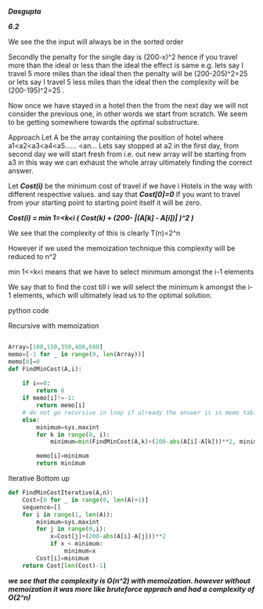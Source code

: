***Dasgupta***

***6.2***

We see the the input will always be in the sorted order

Secondly the penalty for the single day is (200-x)^2 hence if you travel more than the ideal or less 
than the ideal the effect is same  e.g. lets say I travel 5 more miles than the ideal then the penalty will be (200-205)^2=25
or lets say I travel 5 less miles than the ideal then the complexity will be (200-195)^2=25 .

Now once we have stayed in a hotel then the from the next day we will not consider the previous one,
in other words we start from scratch. We seem to be getting somewhere towards the optimal substructure.

Approach
Let A be the array containing the position of hotel where a1<a2<a3<a4<a5…… <an… Lets say stopped at a2 in the first day, 
from second day we will start fresh from i.e. out new array will be starting from a3 in this way we can exhaust 
the whole array ultimately finding the correct answer.


Let ***Cost(i)*** be the minimum cost of travel if we have i Hotels in the way with different respective values.
and say that ***Cost[0]=0*** If you want to travel from your starting point to starting point itself it will be zero. 


***Cost(i)  = min  1=<k<i ( Cost(k) + (200-  |(A[k] - A[i])|  )^2 )***

We see that the complexity of this is clearly T(n)=2^n

However if we used the memoization technique this complexity will be reduced to n^2


min 1<=k<i means that we have to select minimum amongst the i-1 elements

We say that to find the cost till i we will select the minimum k amongst the  i-1 elements, which will ultimately lead us
to the optimal solution.

python code

Recursive with memoization
```py

Array=[100,150,350,400,600]
memo=[-1 for _ in range(0, len(Array))]
memo[0]=0
def FindMinCost(A,i):
	
	if i==0:
		return 0
	if memo[i]!=-1:  
		return memo[i]
	# do not go recursive in loop if already the answer is in memo table.. IA
	else:
		minimum=sys.maxint
		for k in range(0, i):
			minimum=min(FindMinCost(A,k)+(200-abs(A[i]-A[k]))**2, minimum)

		memo[i]=minimum
		return minimum
```
Iterative Bottom up
```py
def FindMinCostIterative(A,n):
	Cost=[0 for _ in range(0, len(A)+1)]
	sequence=[]	
	for i in range(1, len(A)):
		minimum=sys.maxint
		for j in range(0,i):
			x=Cost[j]+(200-abs(A[i]-A[j]))**2
			if x < minimum:
				minimum=x
		Cost[i]=minimum
	return Cost[len(Cost)-1]
```
***we see that the complexity is O(n^2) with memoization. however without memoization it was more like bruteforce
apprach and had a complexity of O(2^n)***






